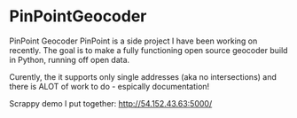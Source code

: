 # PinPointGeocoder
PinPoint Geocoder 
PinPoint is a side project I have been working on recently. The goal is to make a fully functioning open source geocoder build in Python, running off open data.

Curently, the it supports only single addresses (aka no intersections) and there is ALOT of work to do - espically documentation!

Scrappy demo I put together: http://54.152.43.63:5000/
